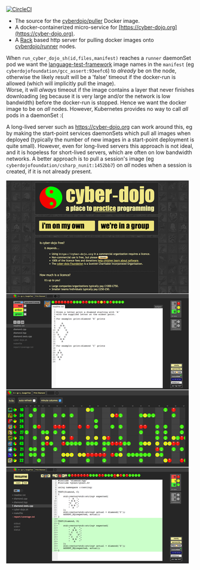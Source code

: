 [![CircleCI](https://circleci.com/gh/cyber-dojo/puller.svg?style=svg)](https://circleci.com/gh/cyber-dojo/puller)

- The source for the [cyberdojo/puller](https://hub.docker.com/r/cyberdojo/puller/tags) Docker image.
- A docker-containerized micro-service for [https://cyber-dojo.org](https://cyber-dojo.org).
- A [Rack](https://github.com/rack/rack) based http server for pulling docker images onto
[cyberdojo/runner](https://github.com/cyber-dojo/runner) nodes.

When `run_cyber_dojo_sh(id,files,manifest)` reaches a `runner` daemonSet pod we want the
[language-test-framework](https://github.com/cyber-dojo-languages) image names in the `manifest`
(eg `cyberdojofoundation/gcc_assert:93eefc6`) to *already* be on the node, otherwise the likely
result will be a 'false' timeout if the docker-run is allowed (which will implicitly pull the image).  
Worse, it will *always* timeout if the image contains a layer that never finishes downloading
(eg because it is very large and/or the network is low bandwidth) before the docker-run is stopped.
Hence we want the docker image to be on *all* nodes. However, Kubernetes provides no way to call
*all* pods in a daemonSet :(

A long-lived server such as https://cyber-dojo.org can work around this, eg by
making the start-point services daemonSets which pull all images when deployed (typically
the number of new images in a start-point deployment is quite small). However, even for
long-lived servers this approach is not ideal, and it is hopeless for short-lived
servers, which are often on low bandwidth networks. A better approach is to pull a session's
image (eg `cyberdojofoundation/csharp_nunit:1452bb7`) on *all* nodes when a session is created,
if it is not already present.

![cyber-dojo.org home page](https://github.com/cyber-dojo/cyber-dojo/blob/master/shared/home_page_snapshot.png)
